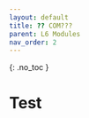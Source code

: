 ```yaml
---
layout: default
title: ?? COM???
parent: L6 Modules
nav_order: 2
---
```


{: .no_toc }


# Test



